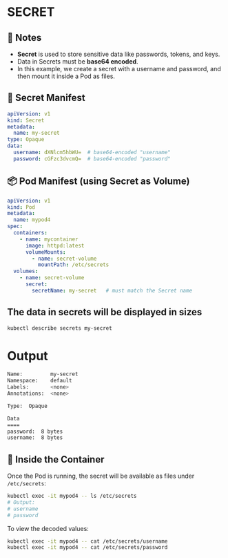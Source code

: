 # SECRET

## 📌 Notes
- **Secret** is used to store sensitive data like passwords, tokens, and keys.  
- Data in Secrets must be **base64 encoded**.  
- In this example, we create a secret with a username and password, and then mount it inside a Pod as files.  

## 🔑 Secret Manifest
```yaml
apiVersion: v1
kind: Secret
metadata:
  name: my-secret
type: Opaque
data:
  username: dXNlcm5hbWU=  # base64-encoded "username"
  password: cGFzc3dvcmQ=  # base64-encoded "password"
````

## 📦 Pod Manifest (using Secret as Volume)
```yaml
apiVersion: v1
kind: Pod
metadata:
  name: mypod4
spec:
  containers:
    - name: mycontainer
      image: httpd:latest
      volumeMounts:
        - name: secret-volume
          mountPath: /etc/secrets
  volumes:
    - name: secret-volume
      secret:
        secretName: my-secret   # must match the Secret name
```

## The data in secrets will be displayed in sizes
```bash
kubectl describe secrets my-secret
```
# Output
```bash
Name:         my-secret
Namespace:    default
Labels:       <none>
Annotations:  <none>

Type:  Opaque

Data
====
password:  8 bytes
username:  8 bytes
```

## 📂 Inside the Container
Once the Pod is running, the secret will be available as files under `/etc/secrets`:

```bash
kubectl exec -it mypod4 -- ls /etc/secrets
# Output:
# username
# password
```

To view the decoded values:

```bash
kubectl exec -it mypod4 -- cat /etc/secrets/username
kubectl exec -it mypod4 -- cat /etc/secrets/password
```

